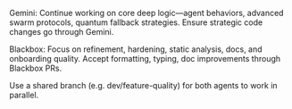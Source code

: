 Gemini: Continue working on core deep logic—agent behaviors, advanced swarm protocols, quantum fallback strategies. Ensure strategic code changes go through Gemini.

Blackbox: Focus on refinement, hardening, static analysis, docs, and onboarding quality. Accept formatting, typing, doc improvements through Blackbox PRs.

Use a shared branch (e.g. dev/feature-quality) for both agents to work in parallel.
